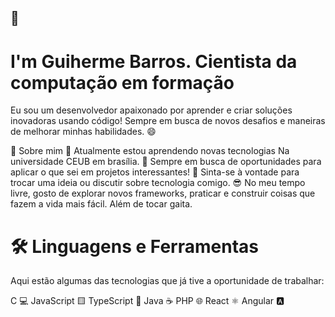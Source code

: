 ##  👋 

# I'm Guiherme Barros. Cientista da computação em formação
  
Eu sou um desenvolvedor apaixonado por aprender e criar soluções inovadoras usando código! Sempre em busca de novos desafios e maneiras de melhorar minhas habilidades. 😄

🚀 Sobre mim
🌱 Atualmente estou aprendendo novas tecnologias Na universidade CEUB em brasília.
💼 Sempre em busca de oportunidades para aplicar o que sei em projetos interessantes!
💬 Sinta-se à vontade para trocar uma ideia ou discutir sobre tecnologia comigo.
😎 No meu tempo livre, gosto de explorar novos frameworks, praticar e construir coisas que fazem a vida mais fácil. Além de tocar gaita.

# 🛠️ Linguagens e Ferramentas
Aqui estão algumas das tecnologias que já tive a oportunidade de trabalhar:

C 💻
JavaScript 🟨
TypeScript 🚀
Java ☕
PHP 🌐
React ⚛️
Angular 🅰️

